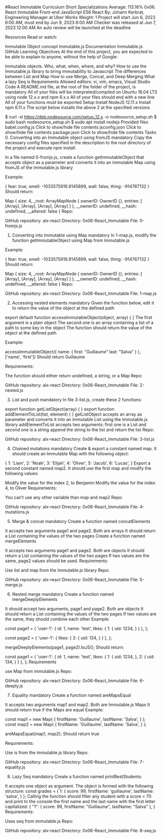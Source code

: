#React Immutable
Curriculum
Short Specializations
Average: 113.16%
0x06. React Immutable
Front-end
JavaScript
ES6
React
 By: Johann Kerbrat, Engineering Manager at Uber Works
 Weight: 1
 Project will start Jun 6, 2023 6:00 AM, must end by Jun 9, 2023 6:00 AM
 Checker was released at Jun 7, 2023 12:00 AM
 An auto review will be launched at the deadline


Resources
Read or watch:

Immutable Object concept
Immutable.js Documentation
Immutable.js GitHub
Learning Objectives
At the end of this project, you are expected to be able to explain to anyone, without the help of Google:

Immutable objects. Who, what, when, where, and why?
How to use the Immutable.js library to bring immutability to Javascript
The differences between List and Map
How to use Merge, Concat, and Deep Merging
What a lazy Seq is
Requirements
Allowed editors: vi, vim, emacs, Visual Studio Code
A README.md file, at the root of the folder of the project, is mandatory
All of your files will be interpreted/compiled on Ubuntu 18.04 LTS using node 12.x.x and npm 6.x.x
All of your files should end with a new line
All of your functions must be exported
Setup
Install NodeJS 12.11.x
Install npm 6.11.x
The script below installs the above 2 at the specified versions

$ curl -sl https://deb.nodesource.com/setup_12.x -o nodesource_setup.sh
$ sudo bash nodesource_setup.sh
$ sudo apt install nodejs
Provided files
babel.config.js
Click to show/hide file contents
jsconfig.json
Click to show/hide file contents
package.json
Click to show/hide file contents
Tasks
0. Converting into an Immutable object using fromJS
mandatory
Copy the necessary config files specified in the description to the root directory of the project and execute npm install.

In a file named 0-fromjs.js, create a function getImmutableObject that accepts object as a parameter and converts it into an immutable Map using fromJS of the Immutable.js library

Example:

{
     fear: true,
     smell: -1033575916.9145899,
     wall: false,
     thing: -914767132
}
Should return:

Map {
     size: 4,
     _root: ArrayMapNode {
     ownerID: OwnerID {},
     entries: [ [Array], [Array], [Array], [Array] ]
     },
     __ownerID: undefined,
     __hash: undefined,
     __altered: false
}
Repo:

GitHub repository: alx-react
Directory: 0x06-React_Immutable
File: 0-fromjs.js
   
1. Converting into Immutable using Map
mandatory
In 1-map.js, modify the function getImmutableObject using Map from Immutable.js

Example:

{
     fear: true,
     smell: -1033575916.9145899,
     wall: false,
     thing: -914767132
}
Should return:

Map {
     size: 4,
     _root: ArrayMapNode {
     ownerID: OwnerID {},
     entries: [ [Array], [Array], [Array], [Array] ]
     },
     __ownerID: undefined,
     __hash: undefined,
     __altered: false
}
Repo:

GitHub repository: alx-react
Directory: 0x06-React_Immutable
File: 1-map.js
  
2. Accessing nested elements
mandatory
Given the function below, edit it to return the value of the object at the defined path

export default function accessImmutableObject(object, array) {
}
The first argument is a plain object
The second one is an array containing a list of a path to some key in the object
The function should return the value of the object at the defined path

Example:

accessImmutableObject({
     name: {
          first: "Guillaume"
          last: "Salva"
     }
}, ['name', 'first'])
Should return Guillaume

Requirements:

The function should either return undefined, a string, or a Map
Repo:

GitHub repository: alx-react
Directory: 0x06-React_Immutable
File: 2-nested.js
  
3. List and push
mandatory
In file 3-list.js, create these 2 functions:

export function getListObject(array) {
}
export function addElementToList(list, element) {
}
getListObject accepts an array as parameter and converts it into an immutable List using the Immutable.js library
addElementToList accepts two arguments: first one is a List and second one is a string
append the string to the list and return the list
Repo:

GitHub repository: alx-react
Directory: 0x06-React_Immutable
File: 3-list.js
  
4. Chained mutations
mandatory
Create & export a constant named map. It should create an Immutable Map with the following object:

 {
     1: 'Liam',
     2: 'Noah',
     3: 'Elijah',
     4: 'Oliver',
     5: 'Jacob',
     6: 'Lucas',
}
Export a second constant named map2. It should use the first map and modify the following values:

Modify the value for the index 2, to Benjamin
Modify the value for the index 4, to Oliver
Requirements:

You can’t use any other variable than map and map2
Repo:

GitHub repository: alx-react
Directory: 0x06-React_Immutable
File: 4-mutations.js
  
5. Merge & concat
mandatory
Create a function named concatElements

It accepts two arguments page1 and page2. Both are arrays
It should return a List containing the values of the two pages
Create a function named mergeElements

It accepts two arguments page1 and page2. Both are objects
It should return a List containing the values of the two pages
If two values are the same, page2 values should be used.
Requirements:

Use list and map from the Immutable.js library
Repo:

GitHub repository: alx-react
Directory: 0x06-React_Immutable
File: 5-merge.js
  
6. Nested merge
mandatory
Create a function named mergeDeeplyElements

It should accept two arguments, page1 and page2. Both are objects
It should return a List containing the values of the two pages
If two values are the same, they should combine each other
Example:

const page1 = {
  'user-1': {
    id: 1,
    name: 'test',
    likes: {
      1: {
        uid: 1234,
      }
    }
  },
};

const page2 = {
  'user-1': {
    likes: {
      2: {
        uid: 134,
      }
    }
  },
};

mergeDeeplyElements(page1, page2).toJS();
Should return:

const page1 = {
  'user-1': {
    id: 1,
    name: 'test',
    likes: {
      1: {
        uid: 1234,
      },
      2: {
        uid: 134,
      }
    }
  },
};
Requirements

use Map from immutable.js
Repo:

GitHub repository: alx-react
Directory: 0x06-React_Immutable
File: 6-deeply.js
  
7. Equality
mandatory
Create a function named areMapsEqual

It accepts two arguments map1 and map2. Both are Immutable.js Maps
It should return true if the Maps are equal
Example:

const map1 = new Map(
  {
    firstName: 'Guillaume',
    lastName: 'Salva',
  }
);
const map2 = new Map(
  {
    firstName: 'Guillaume',
    lastName: 'Salva',
  }
);

areMapsEqual(map1, map2);
Should return true

Requirements:

Use is from the immutable.js library
Repo:

GitHub repository: alx-react
Directory: 0x06-React_Immutable
File: 7-equality.js
  
8. Lazy Seq
mandatory
Create a function named printBestStudents:

It accepts one object as argument. The object is formed with the following structure:
const grades = {
  1: {
    score: 99,
    firstName: 'guillaume',
    lastName: 'salva',
  }
};
Calling the function should filter any student with a score < 70 and print to the console the first name and the last name with the first letter capitalized:
{
    "1": { score: 99, firstName: "Guillaume", lastName: "Salva" },
}
Requirements:

Uses seq from immutable.js
Repo:

GitHub repository: alx-react
Directory: 0x06-React_Immutable
File: 8-seq.js
  

